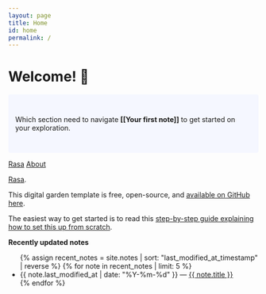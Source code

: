 ```yaml
---
layout: page
title: Home
id: home
permalink: /
---
```


# Welcome! 🌱

<!-- <p style="padding: 3em 1em; background: #f5f7ff; border-radius: 4px;">
  Take a look at <span style="font-weight: bold">[[Your first note]]</span> to get started on your exploration.
</p> -->

<p style="padding: 3em 1em; background: #f5f7ff; border-radius: 4px;">
  Which section need to navigate <span style="font-weight: bold">[[Your first note]]</span> to get started on your exploration.
</p>

<a class="internal-link" href="/oldrasa">Rasa</a>
<a class="internal-link" href="/entities">About</a>

[Rasa](https://udaylink.netlify.app/rasa).

This digital garden template is free, open-source, and [available on GitHub here](https://github.com/maximevaillancourt/digital-garden-jekyll-template).

The easiest way to get started is to read this [step-by-step guide explaining how to set this up from scratch](https://maximevaillancourt.com/blog/setting-up-your-own-digital-garden-with-jekyll).

<strong>Recently updated notes</strong>

<ul>
  {% assign recent_notes = site.notes | sort: "last_modified_at_timestamp" | reverse %}
  {% for note in recent_notes | limit: 5 %}
    <li>
      {{ note.last_modified_at | date: "%Y-%m-%d" }} — <a class="internal-link" href="{{ note.url }}">{{ note.title }}</a>
    </li>
  {% endfor %}
</ul>

<style>
  .wrapper {
    max-width: 46em;
  }
</style>
